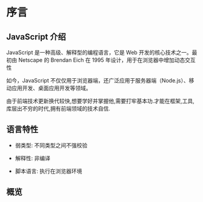 # 序言

## JavaScript 介绍

JavaScript 是一种高级、解释型的编程语言，它是 Web 开发的核心技术之一。最初由 Netscape 的 Brendan Eich 在 1995 年设计，用于在浏览器中增加动态交互性

如今，JavaScript 不仅仅用于浏览器端，还广泛应用于服务器端（Node.js）、移动应用开发、桌面应用开发等领域。

由于前端技术更新换代较快,想要学好并掌握他,需要打牢基本功.才能在框架,工具,库层出不穷的时代,拥有前端领域的技术自信.

## 语言特性

* 弱类型: 不同类型之间不强校验

* 解释性: 非编译

* 脚本语言: 执行在浏览器环境


## 概览
